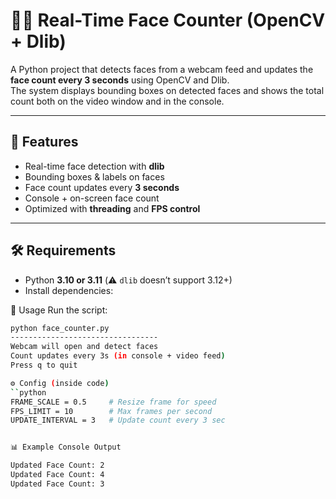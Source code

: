 # 🧑‍💻 Real-Time Face Counter (OpenCV + Dlib)

A Python project that detects faces from a webcam feed and updates the **face count every 3 seconds** using OpenCV and Dlib.  
The system displays bounding boxes on detected faces and shows the total count both on the video window and in the console.

---

## 📌 Features
- Real-time face detection with **dlib**  
- Bounding boxes & labels on faces  
- Face count updates every **3 seconds**  
- Console + on-screen face count  
- Optimized with **threading** and **FPS control**

---

## 🛠️ Requirements
- Python **3.10 or 3.11** (⚠️ `dlib` doesn’t support 3.12+)  
- Install dependencies:

🚀 Usage
Run the script:
```bash
python face_counter.py
---------------------------------
Webcam will open and detect faces
Count updates every 3s (in console + video feed)
Press q to quit

⚙️ Config (inside code)
``python
FRAME_SCALE = 0.5     # Resize frame for speed
FPS_LIMIT = 10        # Max frames per second
UPDATE_INTERVAL = 3   # Update count every 3 sec


📊 Example Console Output

Updated Face Count: 2
Updated Face Count: 4
Updated Face Count: 3
